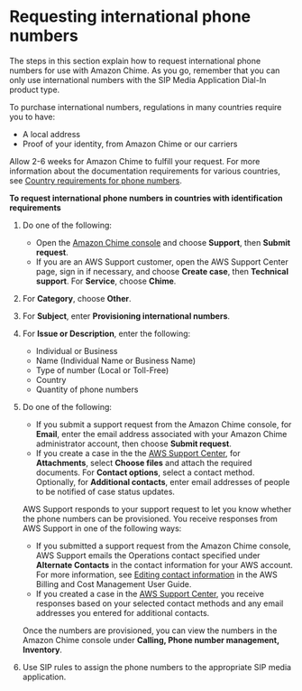 # Requesting international phone numbers<a name="request-intl-numbers"></a>

The steps in this section explain how to request international phone numbers for use with Amazon Chime\. As you go, remember that you can only use international numbers with the SIP Media Application Dial\-In product type\.

To purchase international numbers, regulations in many countries require you to have:
+ A local address
+ Proof of your identity, from Amazon Chime or our carriers

Allow 2\-6 weeks for Amazon Chime to fulfill your request\. For more information about the documentation requirements for various countries, see [Country requirements for phone numbers](phone-country-reqs.md)\. 

**To request international phone numbers in countries with identification requirements**

1. Do one of the following:
   + Open the [Amazon Chime console](https://chime.aws.amazon.com/) and choose **Support**, then **Submit request**\.
   + If you are an AWS Support customer, open the AWS Support Center page, sign in if necessary, and choose **Create case**, then **Technical support**\. For **Service**, choose **Chime**\.

1. For **Category**, choose **Other**\.

1. For **Subject**, enter **Provisioning international numbers**\.

1. For **Issue or Description**, enter the following:
   + Individual or Business
   + Name \(Individual Name or Business Name\)
   + Type of number \(Local or Toll\-Free\)
   + Country
   + Quantity of phone numbers

1. Do one of the following:
   + If you submit a support request from the Amazon Chime console, for **Email**, enter the email address associated with your Amazon Chime administrator account, then choose **Submit request**\.
   + If you create a case in the the [AWS Support Center](https://console.aws.amazon.com/support/home#/), for **Attachments**, select **Choose files** and attach the required documents\. For **Contact options**, select a contact method\. Optionally, for **Additional contacts**, enter email addresses of people to be notified of case status updates\.

   AWS Support responds to your support request to let you know whether the phone numbers can be provisioned\. You receive responses from AWS Support in one of the following ways:
   + If you submitted a support request from the Amazon Chime console, AWS Support emails the Operations contact specified under **Alternate Contacts** in the contact information for your AWS account\. For more information, see [Editing contact information](https://docs.aws.amazon.com/awsaccountbilling/latest/aboutv2/manage-account-payment.html#manage-account-payment-edit-contacts) in the AWS Billing and Cost Management User Guide\.
   + If you created a case in the [AWS Support Center](https://console.aws.amazon.com/support/home#/), you receive responses based on your selected contact methods and any email addresses you entered for additional contacts\.

   Once the numbers are provisioned, you can view the numbers in the Amazon Chime console under **Calling, Phone number management, Inventory**\.

1. Use SIP rules to assign the phone numbers to the appropriate SIP media application\.